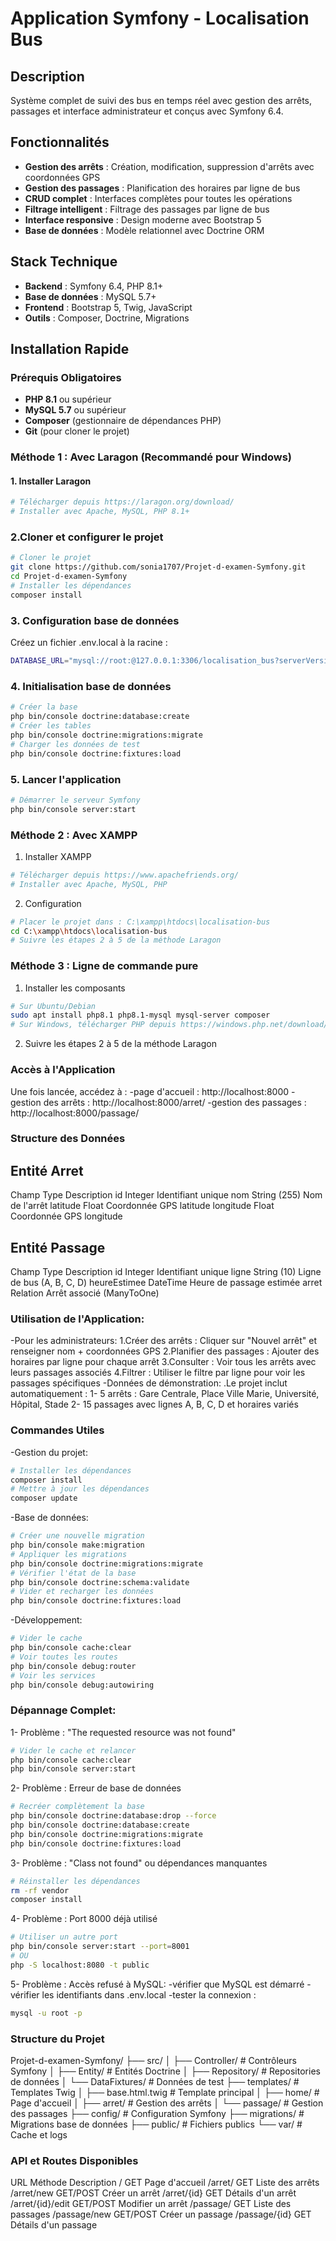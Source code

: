 # Application Symfony - Localisation Bus
##  Description
Système complet de suivi des bus en temps réel avec gestion des arrêts, passages et interface administrateur et conçus avec Symfony 6.4.
##  Fonctionnalités
- **Gestion des arrêts** : Création, modification, suppression d'arrêts avec coordonnées GPS
-  **Gestion des passages** : Planification des horaires par ligne de bus
-  **CRUD complet** : Interfaces complètes pour toutes les opérations
-  **Filtrage intelligent** : Filtrage des passages par ligne de bus
-  **Interface responsive** : Design moderne avec Bootstrap 5
-  **Base de données** : Modèle relationnel avec Doctrine ORM
##  Stack Technique
- **Backend** : Symfony 6.4, PHP 8.1+
- **Base de données** : MySQL 5.7+
- **Frontend** : Bootstrap 5, Twig, JavaScript
- **Outils** : Composer, Doctrine, Migrations
##  Installation Rapide
### Prérequis Obligatoires
- **PHP 8.1** ou supérieur
- **MySQL 5.7** ou supérieur  
- **Composer** (gestionnaire de dépendances PHP)
- **Git** (pour cloner le projet)
### Méthode 1 : Avec Laragon (Recommandé pour Windows)
#### 1. Installer Laragon
```bash
# Télécharger depuis https://laragon.org/download/
# Installer avec Apache, MySQL, PHP 8.1+
```
### 2.Cloner et configurer le projet
```bash
# Cloner le projet
git clone https://github.com/sonia1707/Projet-d-examen-Symfony.git
cd Projet-d-examen-Symfony
# Installer les dépendances
composer install
```
### 3. Configuration base de données
Créez un fichier .env.local à la racine :
```bash
DATABASE_URL="mysql://root:@127.0.0.1:3306/localisation_bus?serverVersion=8.0&charset=utf8mb4"
```
### 4. Initialisation base de données
```bash
# Créer la base
php bin/console doctrine:database:create
# Créer les tables
php bin/console doctrine:migrations:migrate
# Charger les données de test
php bin/console doctrine:fixtures:load
```
### 5. Lancer l'application
```bash
# Démarrer le serveur Symfony
php bin/console server:start
```
### Méthode 2 : Avec XAMPP
1. Installer XAMPP
```bash
# Télécharger depuis https://www.apachefriends.org/
# Installer avec Apache, MySQL, PHP
```
2. Configuration
```bash
# Placer le projet dans : C:\xampp\htdocs\localisation-bus
cd C:\xampp\htdocs\localisation-bus
# Suivre les étapes 2 à 5 de la méthode Laragon
```
### Méthode 3 : Ligne de commande pure
1. Installer les composants
```bash
# Sur Ubuntu/Debian
sudo apt install php8.1 php8.1-mysql mysql-server composer
# Sur Windows, télécharger PHP depuis https://windows.php.net/download/
```
2. Suivre les étapes 2 à 5 de la méthode Laragon

### Accès à l'Application
Une fois lancée, accédez à :
-page d'accueil : http://localhost:8000
-gestion des arrêts : http://localhost:8000/arret/
-gestion des passages : http://localhost:8000/passage/
###  Structure des Données
## Entité Arret
Champ	              Type	                    Description
id	                Integer	                Identifiant unique
nom	               String (255)	              Nom de l'arrêt
latitude	           Float	                Coordonnée GPS latitude
longitude	           Float	                Coordonnée GPS longitude
## Entité Passage

Champ	               Type	                     Description
id	                 Integer	               Identifiant unique
ligne	              String (10)	           Ligne de bus (A, B, C, D)
heureEstimee	       DateTime	              Heure de passage estimée
arret	               Relation	              Arrêt associé (ManyToOne)
### Utilisation de l'Application:
-Pour les administrateurs:
1.Créer des arrêts : Cliquer sur "Nouvel arrêt" et renseigner nom + coordonnées GPS
2.Planifier des passages : Ajouter des horaires par ligne pour chaque arrêt
3.Consulter : Voir tous les arrêts avec leurs passages associés
4.Filtrer : Utiliser le filtre par ligne pour voir les passages spécifiques
-Données de démonstration:
.Le projet inclut automatiquement :
 1- 5 arrêts : Gare Centrale, Place Ville Marie, Université, Hôpital, Stade
 2- 15 passages avec lignes A, B, C, D et horaires variés
### Commandes Utiles
-Gestion du projet:
```bash
# Installer les dépendances
composer install
# Mettre à jour les dépendances
composer update
```
-Base de données:
```bash
# Créer une nouvelle migration
php bin/console make:migration
# Appliquer les migrations
php bin/console doctrine:migrations:migrate
# Vérifier l'état de la base
php bin/console doctrine:schema:validate
# Vider et recharger les données
php bin/console doctrine:fixtures:load
```
-Développement:
```bash
# Vider le cache
php bin/console cache:clear
# Voir toutes les routes
php bin/console debug:router
# Voir les services
php bin/console debug:autowiring
```
### Dépannage Complet:
 1- Problème : "The requested resource was not found"
 ```bash
# Vider le cache et relancer
php bin/console cache:clear
php bin/console server:start
```
2- Problème : Erreur de base de données
 ```bash
# Recréer complètement la base
php bin/console doctrine:database:drop --force
php bin/console doctrine:database:create
php bin/console doctrine:migrations:migrate
php bin/console doctrine:fixtures:load
 ```
3- Problème : "Class not found" ou dépendances manquantes
```bash
# Réinstaller les dépendances
rm -rf vendor
composer install
```
4- Problème : Port 8000 déjà utilisé
```bash
# Utiliser un autre port
php bin/console server:start --port=8001
# OU
php -S localhost:8080 -t public
```
5- Problème : Accès refusé à MySQL:
-vérifier que MySQL est démarré
-vérifier les identifiants dans .env.local
-tester la connexion :
```bash
mysql -u root -p
```
### Structure du Projet
Projet-d-examen-Symfony/
├── src/
│   ├── Controller/          # Contrôleurs Symfony
│   ├── Entity/              # Entités Doctrine
│   ├── Repository/          # Repositories de données
│   └── DataFixtures/        # Données de test
├── templates/               # Templates Twig
│   ├── base.html.twig       # Template principal
│   ├── home/                # Page d'accueil
│   ├── arret/               # Gestion des arrêts
│   └── passage/             # Gestion des passages
├── config/                  # Configuration Symfony
├── migrations/              # Migrations base de données
├── public/                  # Fichiers publics
└── var/                     # Cache et logs
### API et Routes Disponibles
URL	                Méthode	              Description
/	                    GET	               Page d'accueil
/arret/	              GET	               Liste des arrêts
/arret/new	         GET/POST	            Créer un arrêt
/arret/{id}          	GET	               Détails d'un arrêt
/arret/{id}/edit	   GET/POST           	Modifier un arrêt
/passage/	            GET	                Liste des passages
/passage/new	       GET/POST           	Créer un passage
/passage/{id}	         GET	              Détails d'un passage


